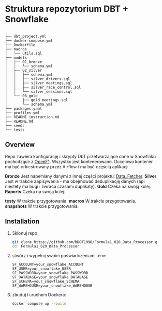 # Struktura repozytorium DBT + Snowflake
```
.
├── dbt_project.yml
├── docker-compose.yml
├── Dockerfile
├── macros
│   └── utils.sql
├── models
│   ├── 01_bronze                  
│   │   └── schema.yml
│   ├── 02_silver
│   │   ├── schema.yml
│   │   ├── silver_drivers.sql
│   │   ├── silver_meetings.sql
│   │   ├── silver_race_control.sql 
│   │   └── silver_sessions.sql     
│   └── 03_gold
│       ├── gold_meetings.sql    
│       └── schema.yml
├── packages.yaml
├── profiles.yml
├── README_instruction.md
├── README.md
├── seeds
└── tests
```


## Overview
Repo zawiera konfigurację i skrypty DbT przetwarzające dane w Snowflaku pochodzące z [OpenF1](https://openf1.org/#race-control). Wszystko jest kontenerowane. Docelowo kontener ma być orkiestrowany przez Airflow i ma być częścią aplikacji.

**Bronze** Jest napełniany danymi z innej części projektu: [Data_Fetcher](https://github.com/bDOT1996/Formula1_010_Data_Fetcher).
**Silver** Jest w trakcie zapisywania - ma obejmować deduplikację danych (api niestety ma bugi i zwraca czasami duplikaty).
**Gold** Czeka na swoją kolej.
**Raports** Czeka na swoją kolej.

**testy** W trakcie przygotowania.
**macros** W trakcie przygotowania.
**snapshots** W trakcie przygotowania.



## Installation
1. Sklonuj repo
   ```bash
   git clone https://github.com/bDOT1996/Formula1_020_Data_Processor.git
   cd  Formula1_020_Data_Processor
   ```
2. stwórz i wypełnij swoim poświadczeniami .env:
   ```plaintext
   SF_ACCOUNT=your_snowflake_ACCOUNT
   SF_USER=your_snowflake_USER
   SF_PASSWORD=your_snowflake_PASSWORD
   SF_DATABASE=your_snowflake_DATABASE
   SF_SCHEMA=your_snowflake_SCHEMA
   SF_WAREHOUSE=your_snowflake_WAREHOUSE
   ```
3. zbuduj i uruchom Dockera:
   ```bash
   docker compose up --build
   ```

